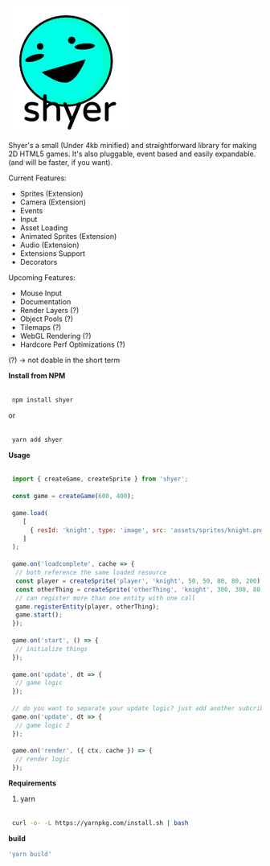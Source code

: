 <img src="https://raw.githubusercontent.com/camiloei/shyer/master/logo/shyerlogo.png" width="250" height="250"/>

Shyer's a small (Under 4kb minified) and straightforward library for making 2D HTML5 games. 
It's also pluggable, event based and easily expandable. (and will be faster, if you want).

Current Features:
  - Sprites (Extension)
  - Camera (Extension)
  - Events
  - Input
  - Asset Loading
  - Animated Sprites (Extension)
  - Audio (Extension)
  - Extensions Support
  - Decorators

Upcoming Features:
  - Mouse Input
  - Documentation
  - Render Layers (?)
  - Object Pools (?)
  - Tilemaps (?)
  - WebGL Rendering (?)
  - Hardcore Perf Optimizations (?)
  
(?) -> not doable in the short term

**Install from NPM**

```bash

 npm install shyer

```
  or 
  
```bash

 yarn add shyer

```
**Usage**

```javascript

 import { createGame, createSprite } from 'shyer';
 
 const game = createGame(600, 400);
 
 game.load(
    [
      { resId: 'knight', type: 'image', src: 'assets/sprites/knight.png' }
    ]
 );
 
 game.on('loadcomplete', cache => {
  // both reference the same loaded resource
  const player = createSprite('player', 'knight', 50, 50, 80, 80, 200);
  const otherThing = createSprite('otherThing', 'knight', 300, 300, 80, 80, 200);
  // can register more than one entity with one call
  game.registerEntity(player, otherThing);
  game.start();
 });
 
 game.on('start', () => {
  // initialize things
 });
 
 game.on('update', dt => {
  // game logic
 });
 
 // do you want to separate your update logic? just add another subcriber
 game.on('update', dt => {
  // game logic 2
 });
 
 game.on('render', ({ ctx, cache }) => {
  // render logic
 });
```

**Requirements**

1. yarn 

```bash

 curl -o- -L https://yarnpkg.com/install.sh | bash

```

**build** 
```bash
'yarn build'  
```
